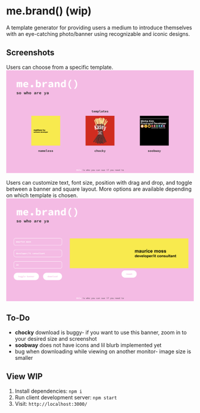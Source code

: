 # me.brand() (wip)

A template generator for providing users a medium to introduce themselves with an eye-catching photo/banner using recognizable and iconic designs.

## Screenshots

Users can choose from a specific template.
![Landing page for me.brand()](https://github.com/kaseyvee/me-brand/blob/main/docs/Home.png?raw=true)

Users can customize text, font size, position with drag and drop, and toggle between a banner and square layout. More options are available depending on which template is chosen.
![Page where user can customize a chosen template](https://github.com/kaseyvee/me-brand/blob/main/docs/Customize.png?raw=true)

## To-Do
- **chocky** download is buggy- if you want to use this banner, zoom in to your desired size and screenshot
- **soobway** does not have icons and lil blurb implemented yet
- bug when downloading while viewing on another monitor- image size is smaller

## View WIP
1. Install dependencies: `npm i`
2. Run client development server: `npm start`
3. Visit: `http://localhost:3000/`